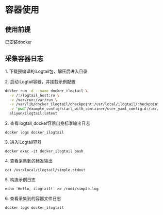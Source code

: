 # 容器使用

## 使用前提

已安装docker

## 采集容器日志

1\. 下载预编译的iLogtail包，解压后进入目录

2\. 启动iLogtail容器，并挂载示例配置

```bash
docker run -d --name docker_ilogtail \
  -v /:/logtail_host:ro \
  -v /var/run:/var/run \
  -v /var/lib/docker_ilogtail/checkpoint:/usr/local/ilogtail/checkpoint \
  -v `pwd`/example_config/start_with_container/user_yaml_config.d:/usr/local/ilogtail/user_yaml_config.d \
  aliyun/ilogtail:latest
```

2\. 查看ilogtail\_docker容器自身标准输出日志

```
docker logs docker_ilogtail
```

3\. 进入iLogtail容器

```
docker exec -it docker_ilogtail bash
```

4\. 查看采集到的标准输出

```
cat /usr/local/ilogtail/simple.stdout
```

5\. 构造示例日志

```
echo 'Hello, iLogtail!' >> /root/simple.log
```

6\. 查看采集到的容器文件日志

```
docker logs docker_ilogtail
```
